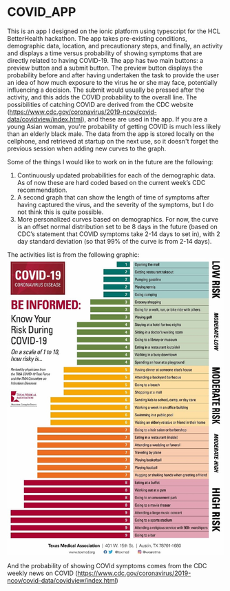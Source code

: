 # COVID_APP

This is an app I designed on the ionic platform using typescript for the HCL BetterHealth hackathon. The app takes pre-existing conditions, demographic data, location, and precautionary steps, and finally, an activity and displays a time versus probability of showing symptoms that are directly related to having COVID-19. The app has two main buttons: a preview button and a submit button. The preview button displays the probability before and after having undertaken the task to provide the user an idea of how much exposure to the virus he or she may face, potentially influencing a decision. The submit would usually be pressed after the activity, and this adds the COVID probability to the overall line. The possibilities of catching COVID are derived from the CDC website (https://www.cdc.gov/coronavirus/2019-ncov/covid-data/covidview/index.html), and these are used in the app. If you are a young Asian woman, you're probability of getting COVID is much less likely than an elderly black male. The data from the app is stored locally on the cellphone, and retrieved at startup on the next use, so it doesn't forget the previous session when adding new curves to the graph. 

Some of the things I would like to work on in the future are the following:
1.	Continuously updated probabilities for each of the demographic data. As of now these are hard coded based on the current week’s CDC recommendation. 
2.	A second graph that can show the length of time of symptoms after having captured the virus, and the severity of the symptoms, but I do not think this is quite possible. 
3.	More personalized curves based on demographics. For now, the curve is an offset normal distribution set to be 8 days in the future (based on CDC’s statement that COVID symptoms take 2-14 days to set in), with 2 day standard deviation (so that 99% of the curve is from 2-14 days).  

The activities list is from the following graphic:
![Activities List](covid_activity.jpg)

And the probability of showing COVId symptoms comes from the CDC weekly news on COVID (https://www.cdc.gov/coronavirus/2019-ncov/covid-data/covidview/index.html)




